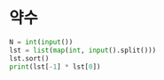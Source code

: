 # 약수

```python
N = int(input())
lst = list(map(int, input().split()))
lst.sort()
print(lst[-1] * lst[0])
```

